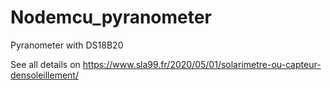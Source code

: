 # Nodemcu_pyranometer
 Pyranometer with DS18B20

See all details on https://www.sla99.fr/2020/05/01/solarimetre-ou-capteur-densoleillement/